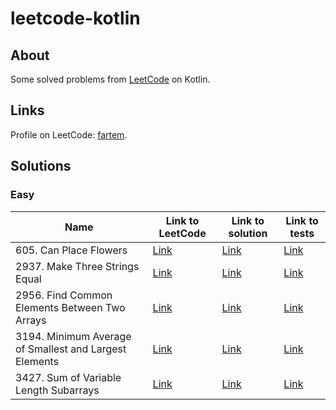 # leetcode-kotlin

## About

Some solved problems from [LeetCode](https://leetcode.com) on Kotlin.

## Links

Profile on LeetCode: [fartem](https://leetcode.com/fartem/).

## Solutions

### Easy

| Name                                                   | Link to LeetCode                                                                        | Link to solution                                                             | Link to tests                                                                    |
|--------------------------------------------------------|-----------------------------------------------------------------------------------------|------------------------------------------------------------------------------|----------------------------------------------------------------------------------|
| 605. Can Place Flowers                                 | [Link](https://leetcode.com/problems/can-place-flowers/)                                | [Link](./src/main/kotlin/easy/CanPlaceFlowers.kt)                            | [Link](./src/test/kotlin/easy/CanPlaceFlowersTest.kt)                            |
| 2937. Make Three Strings Equal                         | [Link](https://leetcode.com/problems/make-three-strings-equal/)                         | [Link](./src/main/kotlin/easy/MakeThreeStringsEqual.kt)                      | [Link](./src/test/kotlin/easy/MakeThreeStringsEqualTest.kt)                      |
| 2956. Find Common Elements Between Two Arrays          | [Link](https://leetcode.com/problems/find-common-elements-between-two-arrays/)          | [Link](./src/main/kotlin/easy/FindCommonElementsBetweenTwoArrays.kt)         | [Link](./src/test/kotlin/easy/FindCommonElementsBetweenTwoArraysTest.kt)         |
| 3194. Minimum Average of Smallest and Largest Elements | [Link](https://leetcode.com/problems/minimum-average-of-smallest-and-largest-elements/) | [Link](./src/main/kotlin/easy/MinimumAverageOfSmallestAndLargestElements.kt) | [Link](./src/test/kotlin/easy/MinimumAverageOfSmallestAndLargestElementsTest.kt) |
| 3427. Sum of Variable Length Subarrays                 | [Link](https://leetcode.com/problems/sum-of-variable-length-subarrays/)                 | [Link](./src/main/kotlin/easy/SumOfVariableLengthSubarrays.kt)               | [Link](./src/test/kotlin/easy/SumOfVariableLengthSubarraysTest.kt)               |
